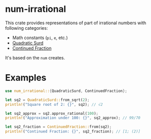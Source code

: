 # num-irrational

This crate provides representations of part of irrational numbers with following categories:
- Math constants (`pi`, `e`, etc.)
- [Quadratic Surd](https://en.wikipedia.org/wiki/Quadratic_irrational_number)
- [Continued Fraction](https://en.wikipedia.org/wiki/Continued_fraction)

It's based on the `num` creates.

# Examples

```rust
use num_irrational::{QuadraticSurd, ContinuedFraction};

let sq2 = QuadraticSurd::from_sqrt(2);
println!("Square root of 2: {}", sq2); // √2

let sq2_approx = sq2.approx_rational(100);
println!("Approximation under 100: {}", sq2_approx); // 99/70

let sq2_fraction = ContinuedFraction::from(sq2);
println!("Continued Fraction: {}", sq2_fraction); // [1; (2)]
```
